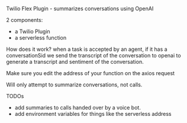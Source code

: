 Twilio Flex Plugin - summarizes conversations using OpenAI

2 components:
- a Twilio Plugin
- a serverless function

How does it work? when a task is accepted by an agent, if it has a conversationSid we send the transcript of the conversation to openai to generate a transcript and sentiment of the conversation. 

Make sure you edit the address of your function on the axios request 

Will only attempt to summarize conversations, not calls. 

TODOs 
- add summaries to calls handed over by a voice bot. 
- add environment variables for things like the serverless address

